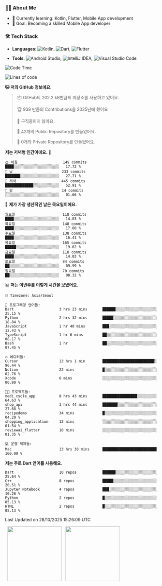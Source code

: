 ### 👨‍💻 About Me
- 🌱 Currently learning: Kotlin, Flutter, Mobile App development
- 🎯 Goal: Becoming a skilled Mobile App developer

### 🛠 Tech Stack
- **Languages**: ![Kotlin](https://img.shields.io/badge/Kotlin-0095D5?style=flat-square&logo=kotlin&logoColor=white), ![Dart](https://img.shields.io/badge/Dart-0175C2?style=flat-square&logo=dart&logoColor=white), ![Flutter](https://img.shields.io/badge/Flutter-02569B?style=flat-square&logo=flutter&logoColor=white)

- **Tools**:
![Android Studio](https://img.shields.io/badge/Android%20Studio-3DDC84?style=flat-square&logo=android-studio&logoColor=white), 
![IntelliJ IDEA](https://img.shields.io/badge/IntelliJ%20IDEA-000000?style=flat-square&logo=intellij-idea&logoColor=white), 
![Visual Studio Code](https://img.shields.io/badge/VS%20Code-007ACC?style=flat-square&logo=visual-studio-code&logoColor=white)

<!--START_SECTION:waka-->
![Code Time](http://img.shields.io/badge/Code%20Time-356%20hrs%2020%20mins-blue)

![Lines of code](https://img.shields.io/badge/%EC%A0%80%EB%8A%94%20%EC%97%AC%ED%83%9C%EA%B9%8C%EC%A7%80%20-1.6%20million%20%EC%A4%84%EC%9D%98%20%EC%BD%94%EB%93%9C%EB%A5%BC%20%EC%9E%91%EC%84%B1%ED%96%88%EC%96%B4%EC%9A%94.-blue)

**🐱 저의 GitHub 정보에요.** 

> 📦 GitHub의 202.2 kB만큼의 저장소를 사용하고 있어요. 
 > 
> 🏆 939 만큼의 Contributions을 2025년에 했어요
 > 
> 🚫 구직중이지 않아요.
 > 
> 📜 42개의 Public Repository를 만들었어요. 
 > 
> 🔑 0개의 Private Repository를 만들었어요. 
 > 
**저는 저녁형 인간이에요. 🦉** 

```text
🌞 아침                     149 commits         ████░░░░░░░░░░░░░░░░░░░░░   17.72 % 
🌆 낮　                     233 commits         ███████░░░░░░░░░░░░░░░░░░   27.71 % 
🌃 저녁                     445 commits         █████████████░░░░░░░░░░░░   52.91 % 
🌙 밤　                     14 commits          ░░░░░░░░░░░░░░░░░░░░░░░░░   01.66 % 
```
📅 **제가 가장 생산적인 날은 목요일이에요.** 

```text
월요일                      118 commits         ████░░░░░░░░░░░░░░░░░░░░░   14.03 % 
화요일                      148 commits         ████░░░░░░░░░░░░░░░░░░░░░   17.60 % 
수요일                      138 commits         ████░░░░░░░░░░░░░░░░░░░░░   16.41 % 
목요일                      165 commits         █████░░░░░░░░░░░░░░░░░░░░   19.62 % 
금요일                      118 commits         ████░░░░░░░░░░░░░░░░░░░░░   14.03 % 
토요일                      84 commits          ██░░░░░░░░░░░░░░░░░░░░░░░   09.99 % 
일요일                      70 commits          ██░░░░░░░░░░░░░░░░░░░░░░░   08.32 % 
```


📊 **저는 이번주를 이렇게 시간을 보냈어요.** 

```text
🕑︎ Timezone: Asia/Seoul

💬 프로그래밍 언어들: 
Dart                     3 hrs 23 mins       ██████░░░░░░░░░░░░░░░░░░░   25.15 % 
Python                   2 hrs 32 mins       █████░░░░░░░░░░░░░░░░░░░░   18.84 % 
JavaScript               1 hr 40 mins        ███░░░░░░░░░░░░░░░░░░░░░░   12.43 % 
TypeScript               1 hr 6 mins         ██░░░░░░░░░░░░░░░░░░░░░░░   08.17 % 
Bash                     1 hr                ██░░░░░░░░░░░░░░░░░░░░░░░   07.45 % 

🔥 에디터들: 
Cursor                   13 hrs 1 min        ████████████████████████░   96.44 % 
Notion                   22 mins             █░░░░░░░░░░░░░░░░░░░░░░░░   02.76 % 
Xcode                    6 mins              ░░░░░░░░░░░░░░░░░░░░░░░░░   00.80 % 

🐱‍💻 프로젝트들: 
medi_cycle_app           8 hrs 43 mins       ████████████████░░░░░░░░░   64.63 % 
shop_api                 3 hrs 44 mins       ███████░░░░░░░░░░░░░░░░░░   27.68 % 
recipedemo               34 mins             █░░░░░░░░░░░░░░░░░░░░░░░░   04.29 % 
shopping_application     12 mins             ░░░░░░░░░░░░░░░░░░░░░░░░░   01.54 % 
reviewai_flutter         10 mins             ░░░░░░░░░░░░░░░░░░░░░░░░░   01.35 % 

💻 운영 체제들: 
Mac                      13 hrs 30 mins      █████████████████████████   100.00 % 
```

**저는 주로 Dart 언어를 사용해요.** 

```text
Dart                     10 repos            ██████░░░░░░░░░░░░░░░░░░░   25.64 % 
C++                      8 repos             █████░░░░░░░░░░░░░░░░░░░░   20.51 % 
Jupyter Notebook         4 repos             ███░░░░░░░░░░░░░░░░░░░░░░   10.26 % 
Python                   2 repos             █░░░░░░░░░░░░░░░░░░░░░░░░   05.13 % 
HTML                     2 repos             █░░░░░░░░░░░░░░░░░░░░░░░░   05.13 % 
```




 Last Updated on 28/10/2025 15:26:09 UTC
<!--END_SECTION:waka-->

<p>
  <img height="180em" src="https://github-readme-stats.vercel.app/api?username=JongHyun070105&show_icons=true&include_all_commits=true&bg_color=0d1117&title_color=ffffff&text_color=c9d1d9&icon_color=79ff97">
  <img height="180em" src="https://github-readme-stats.vercel.app/api/top-langs/?username=JongHyun070105&layout=compact&langs_count=4&bg_color=0d1117&title_color=ffffff&text_color=c9d1d9&hide=php,jupyter%20notebook&hide_repo=EcoStep,mimir,git-session">
</p>
